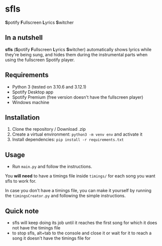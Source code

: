 # sfls
**S**potify **F**ullscreen **L**yrics **S**witcher

## In a nutshell

**sfls** (**S**potify **F**ullscreen **L**yrics **S**witcher) automatically shows lyrics while they're being sung, and hides them during the instrumental parts when using the fullscreen Spotify player.

## Requirements

- Python 3 (tested on 3.10.6 and 3.12.1)
- Spotify Desktop app
- Spotify Premium (free version doesn't have the fullscreen player)
- Windows machine

## Installation

1. Clone the repository / Download .zip
2. Create a virtual environment: `python3 -m venv env` and activate it
3. Install dependencies: `pip install -r requirements.txt`

## Usage

- Run `main.py` and follow the instructions.
  
You **will need** to have a timings file inside `timings/` for each song you want sfls to work for.

In case you don't have a timings file, you can make it yourself by running the `timingsCreator.py` and following the simple instructions.

## Quick note

- sfls will keep doing its job until it reaches the first song for which it does not have the timings file
- to stop sfls, alt+tab to the console and close it or wait for it to reach a song it doesn't have the timings file for
